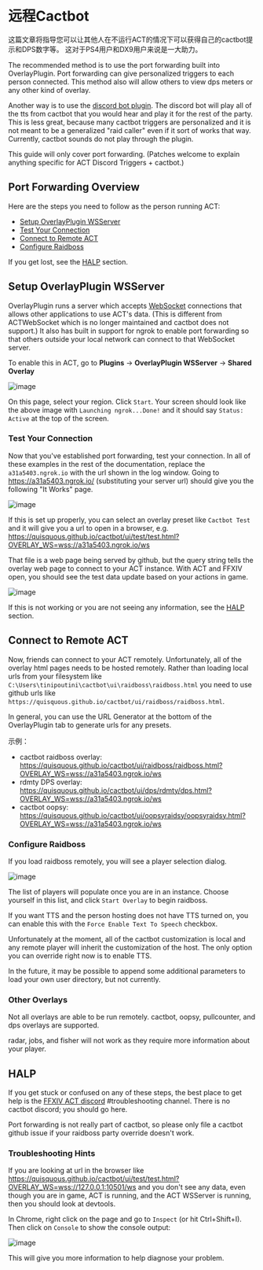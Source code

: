 # 远程Cactbot

这篇文章将指导您可以让其他人在不运行ACT的情况下可以获得自己的cactbot提示和DPS数字等。 这对于PS4用户和DX9用户来说是一大助力。

The recommended method is to use the port forwarding built into OverlayPlugin. Port forwarding can give personalized triggers to each person connected. This method also will allow others to view dps meters or any other kind of overlay.

Another way is to use the [discord bot plugin](https://github.com/Makar8000/ACT-Discord-Triggers/wiki/First-Time-Setup-Guide). The discord bot will play all of the tts from cactbot that you would hear and play it for the rest of the party. This is less great, because many cactbot triggers are personalized and it is not meant to be a generalized "raid caller" even if it sort of works that way. Currently, cactbot sounds do not play through the plugin.

This guide will only cover port forwarding. (Patches welcome to explain anything specific for ACT Discord Triggers + cactbot.)

## Port Forwarding Overview

Here are the steps you need to follow as the person running ACT:

- [Setup OverlayPlugin WSServer](#setup-overlayplugin-wsserver)
- [Test Your Connection](#test-your-connection)
- [Connect to Remote ACT](#connect-to-remote-act)
- [Configure Raidboss](#configure-raidboss)

If you get lost, see the [HALP](#halp) section.

## Setup OverlayPlugin WSServer

OverlayPlugin runs a server which accepts [WebSocket](https://en.wikipedia.org/wiki/WebSocket) connections that allows other applications to use ACT's data. (This is different from ACTWebSocket which is no longer maintained and cactbot does not support.) It also has built in support for ngrok to enable port forwarding so that others outside your local network can connect to that WebSocket server.

To enable this in ACT, go to **Plugins** -> **OverlayPlugin WSServer** -> **Shared Overlay**

![image](images/remote_wsserver.png)

On this page, select your region. Click `Start`. Your screen should look like the above image with `Launching ngrok...Done!` and it should say `Status: Active` at the top of the screen.

### Test Your Connection

Now that you've established port forwarding, test your connection. In all of these examples in the rest of the documentation, replace the `a31a5403.ngrok.io` with the url shown in the log window. Going to <https://a31a5403.ngrok.io/> (substituting your server url) should give you the following "It Works" page.

![image](images/remote_itworks.png)

If this is set up properly, you can select an overlay preset like `Cactbot Test` and it will give you a url to open in a browser, e.g. <https://quisquous.github.io/cactbot/ui/test/test.html?OVERLAY_WS=wss://a31a5403.ngrok.io/ws>

That file is a web page being served by github, but the query string tells the overlay web page to connect to your ACT instance. With ACT and FFXIV open, you should see the test data update based on your actions in game.

![image](images/remote_testui.png)

If this is not working or you are not seeing any information, see the [HALP](#halp) section.

## Connect to Remote ACT

Now, friends can connect to your ACT remotely. Unfortunately, all of the overlay html pages needs to be hosted remotely. Rather than loading local urls from your filesystem like `C:\Users\tinipoutini\cactbot\ui\raidboss\raidboss.html` you need to use github urls like `https://quisquous.github.io/cactbot/ui/raidboss/raidboss.html`.

In general, you can use the URL Generator at the bottom of the OverlayPlugin tab to generate urls for any presets.

示例：

- cactbot raidboss overlay: <https://quisquous.github.io/cactbot/ui/raidboss/raidboss.html?OVERLAY_WS=wss://a31a5403.ngrok.io/ws>
- rdmty DPS overlay: <https://quisquous.github.io/cactbot/ui/dps/rdmty/dps.html?OVERLAY_WS=wss://a31a5403.ngrok.io/ws>
- cactbot oopsy: <https://quisquous.github.io/cactbot/ui/oopsyraidsy/oopsyraidsy.html?OVERLAY_WS=wss://a31a5403.ngrok.io/ws>

### Configure Raidboss

If you load raidboss remotely, you will see a player selection dialog.

![image](images/remote_playerselect.png)

The list of players will populate once you are in an instance. Choose yourself in this list, and click `Start Overlay` to begin raidboss.

If you want TTS and the person hosting does not have TTS turned on, you can enable this with the `Force Enable Text To Speech` checkbox.

Unfortunately at the moment, all of the cactbot customization is local and any remote player will inherit the customization of the host. The only option you can override right now is to enable TTS.

In the future, it may be possible to append some additional parameters to load your own user directory, but not currently.

### Other Overlays

Not all overlays are able to be run remotely. cactbot, oopsy, pullcounter, and dps overlays are supported.

radar, jobs, and fisher will not work as they require more information about your player.

## HALP

If you get stuck or confused on any of these steps, the best place to get help is the [FFXIV ACT discord](https://discord.gg/ahFKcmx) #troubleshooting channel. There is no cactbot discord; you should go here.

Port forwarding is not really part of cactbot, so please only file a cactbot github issue if your raidboss party override doesn't work.

### Troubleshooting Hints

If you are looking at url in the browser like <https://quisquous.github.io/cactbot/ui/test/test.html?OVERLAY_WS=wss://127.0.0.1:10501/ws> and you don't see any data, even though you are in game, ACT is running, and the ACT WSServer is running, then you should look at devtools.

In Chrome, right click on the page and go to `Inspect` (or hit Ctrl+Shift+I). Then click on `Console` to show the console output:

![image](images/remote_devtools.png)

This will give you more information to help diagnose your problem.
